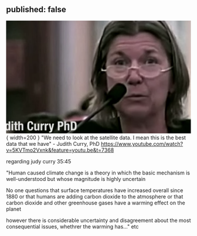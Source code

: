 published: false
---
![curry on satellite data](./images/curry_on_sat_data.png){ width=200 } "We need to look at the satellite data. I mean this is the best data that we have" - Judith Curry, PhD
https://www.youtube.com/watch?v=5KVTmo2Vxnk&feature=youtu.be&t=7368




regarding judy curry 35:45
 
"Human caused climate change is a theory in which the basic mechanism is well-understood but whose magnitude is highly uncertain

No one questions that surface temperatures have increased overall since 1880 or that humans are adding carbon dioxide to the atmosphere or that carbon dioxide and other greenhouse gases have a warming effect on the planet

however there is considerable uncertainty and disagreement about the most consequential issues, whethrer the warming has..." etc 
